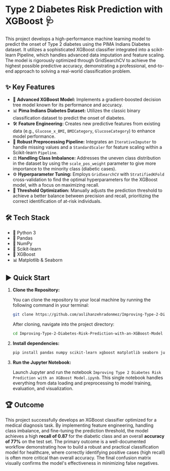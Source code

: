 # Type 2 Diabetes Risk Prediction with XGBoost 🩺

This project develops a high-performance machine learning model to predict the onset of Type 2 diabetes using the PIMA Indians Diabetes dataset. It utilizes a sophisticated XGBoost classifier integrated into a scikit-learn Pipeline, which handles advanced data imputation and feature scaling. The model is rigorously optimized through GridSearchCV to achieve the highest possible predictive accuracy, demonstrating a professional, end-to-end approach to solving a real-world classification problem.

## ✨ Key Features

  * 🧠 **Advanced XGBoost Model:** Implements a gradient-boosted decision tree model known for its performance and accuracy.
  * 📊 **Pima Indians Diabetes Dataset:** Utilizes the classic binary classification dataset to predict the onset of diabetes.
  * 🛠️ **Feature Engineering:** Creates new predictive features from existing data (e.g., `Glucose_x_BMI`, `BMICategory`, `GlucoseCategory`) to enhance model performance.
  * 💪 **Robust Preprocessing Pipeline:** Integrates an `IterativeImputer` to handle missing values and a `StandardScaler` for feature scaling within a Scikit-learn `Pipeline`.
  * ⚖️ **Handling Class Imbalance:** Addresses the uneven class distribution in the dataset by using the `scale_pos_weight` parameter to give more importance to the minority class (diabetic cases).
  * ⚙️ **Hyperparameter Tuning:** Employs `GridSearchCV` with `StratifiedKFold` cross-validation to find the optimal hyperparameters for the XGBoost model, with a focus on maximizing recall.
  * 🎯 **Threshold Optimization:** Manually adjusts the prediction threshold to achieve a better balance between precision and recall, prioritizing the correct identification of at-risk individuals.

## 🛠️ Tech Stack

  * 🐍 Python 3
  * 🐼 Pandas
  * 🔢 NumPy
  * 🤖 Scikit-learn
  * 🚀 XGBoost
  * 📊 Matplotlib & Seaborn

## ▶️ Quick Start

1.  **Clone the Repository:**

    You can clone the repository to your local machine by running the following command in your terminal:

    ```bash
    git clone https://github.com/aslihanzehradonmez/Improving-Type-2-Diabetes-Risk-Prediction-with-an-XGBoost-Model.git
    ```

    After cloning, navigate into the project directory:

    ```bash
    cd Improving-Type-2-Diabetes-Risk-Prediction-with-an-XGBoost-Model
    ```

2.  **Install dependencies:**

    ```bash
    pip install pandas numpy scikit-learn xgboost matplotlib seaborn jupyterlab
    ```

3.  **Run the Jupyter Notebook:**

    Launch Jupyter and run the notebook `Improving Type 2 Diabetes Risk Prediction with an XGBoost Model.ipynb`. This single notebook handles everything from data loading and preprocessing to model training, evaluation, and visualization.

## 🏆 Outcome

This project successfully develops an XGBoost classifier optimized for a medical diagnosis task. By implementing feature engineering, handling class imbalance, and fine-tuning the prediction threshold, the model achieves a high **recall of 0.87** for the diabetic class and an overall **accuracy of 77%** on the test set. The primary outcome is a well-documented workflow demonstrating how to build a robust and practical classification model for healthcare, where correctly identifying positive cases (high recall) is often more critical than overall accuracy. The final confusion matrix visually confirms the model's effectiveness in minimizing false negatives.